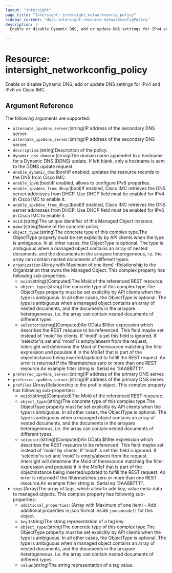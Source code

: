 ```yaml
---
layout: "intersight"
page_title: "Intersight: intersight_networkconfig_policy"
sidebar_current: "docs-intersight-resource-networkconfigPolicy"
description: |-
  Enable or disable Dynamic DNS, add or update DNS settings for IPv4 and IPv6 on Cisco IMC.

---
```


# Resource: intersight_networkconfig_policy
Enable or disable Dynamic DNS, add or update DNS settings for IPv4 and IPv6 on Cisco IMC.

## Argument Reference
The following arguments are supported:
* `alternate_ipv4dns_server`:(string)IP address of the secondary DNS server.
* `alternate_ipv6dns_server`:(string)IP address of the secondary DNS server.
* `description`:(string)Description of the policy.
* `dynamic_dns_domain`:(string)The domain name appended to a hostname for a Dynamic DNS (DDNS) update. If left blank, only a hostname is sent to the DDNS update request.
* `enable_dynamic_dns`:(bool)If enabled, updates the resource records to the DNS from Cisco IMC.
* `enable_ipv6`:(bool)If enabled, allows to configure IPv6 properties.
* `enable_ipv4dns_from_dhcp`:(bool)If enabled, Cisco IMC retrieves the DNS server addresses from DHCP. Use DHCP field must be enabled for IPv4 in Cisco IMC to enable it.
* `enable_ipv6dns_from_dhcp`:(bool)If enabled, Cisco IMC retrieves the DNS server addresses from DHCP. Use DHCP field must be enabled for IPv6 in Cisco IMC to enable it.
* `moid`:(string)The unique identifier of this Managed Object instance.
* `name`:(string)Name of the concrete policy.
* `object_type`:(string)The concrete type of this complex type.The ObjectType property must be set explicitly by API clients when the type is ambiguous. In all other cases, the ObjectType is optional. The type is ambiguous when a managed object contains an array of nested documents, and the documents in the arrayare heterogeneous, i.e. the array can contain nested documents of different types.
* `organization`:(Array with Maximum of one item) -Relationship to the Organization that owns the Managed Object.
This complex property has following sub-properties:
  + `moid`:(string)(Computed)The Moid of the referenced REST resource.
  + `object_type`:(string)The concrete type of this complex type.The ObjectType property must be set explicitly by API clients when the type is ambiguous. In all other cases, the ObjectType is optional. The type is ambiguous when a managed object contains an array of nested documents, and the documents in the arrayare heterogeneous, i.e. the array can contain nested documents of different types.
  + `selector`:(string)(Computed)An OData $filter expression which describes the REST resource to be referenced. This field maybe set instead of 'moid' by clients. If 'moid' is set this field is ignored. If 'selector'is set and 'moid' is empty/absent from the request, Intersight will determine the Moid of theresource matching the filter expression and populate it in the MoRef that is part of the objectinstance being inserted/updated to fulfill the REST request. An error is returned if the filtermatches zero or more than one REST resource.An example filter string is: Serial eq '3AA8B7T11'.
* `preferred_ipv4dns_server`:(string)IP address of the primary DNS server.
* `preferred_ipv6dns_server`:(string)IP address of the primary DNS server.
* `profiles`:(Array)Relationship to the profile object.
This complex property has following sub-properties:
  + `moid`:(string)(Computed)The Moid of the referenced REST resource.
  + `object_type`:(string)The concrete type of this complex type.The ObjectType property must be set explicitly by API clients when the type is ambiguous. In all other cases, the ObjectType is optional. The type is ambiguous when a managed object contains an array of nested documents, and the documents in the arrayare heterogeneous, i.e. the array can contain nested documents of different types.
  + `selector`:(string)(Computed)An OData $filter expression which describes the REST resource to be referenced. This field maybe set instead of 'moid' by clients. If 'moid' is set this field is ignored. If 'selector'is set and 'moid' is empty/absent from the request, Intersight will determine the Moid of theresource matching the filter expression and populate it in the MoRef that is part of the objectinstance being inserted/updated to fulfill the REST request. An error is returned if the filtermatches zero or more than one REST resource.An example filter string is: Serial eq '3AA8B7T11'.
* `tags`:(Array)The array of tags, which allow to add key, value meta-data to managed objects.
This complex property has following sub-properties:
  + `additional_properties`:
(Array with Maximum of one item) - Add additional properties in json format inside `jsonencode()` for this object.
  + `key`:(string)The string representation of a tag key.
  + `object_type`:(string)The concrete type of this complex type.The ObjectType property must be set explicitly by API clients when the type is ambiguous. In all other cases, the ObjectType is optional. The type is ambiguous when a managed object contains an array of nested documents, and the documents in the arrayare heterogeneous, i.e. the array can contain nested documents of different types.
  + `value`:(string)The string representation of a tag value.
